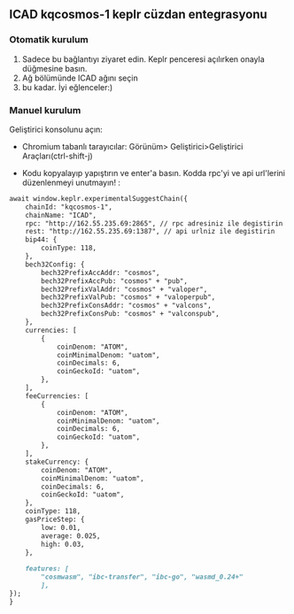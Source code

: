 ## ICAD kqcosmos-1 keplr cüzdan entegrasyonu
<!--
#### Gereksinimler
[keplr cüzdan uzantısı](https://google.com)
-->
### Otomatik kurulum
1) Sadece bu bağlantıyı ziyaret edin. Keplr penceresi açılırken onayla düğmesine basın.  
2) Ağ bölümünde ICAD ağını seçin  
3) bu kadar. İyi eğlenceler:)  

### Manuel kurulum

Geliştirici konsolunu açın:

- Chromium tabanlı tarayıcılar: Görünüm> Geliştirici>Geliştirici Araçları(ctrl-shift-j)

- Kodu kopyalayıp yapıştırın ve enter'a basın. Kodda rpc'yi ve api url'lerini düzenlenmeyi unutmayın! :


```markdown
await window.keplr.experimentalSuggestChain({
    chainId: "kqcosmos-1",
    chainName: "ICAD",
    rpc: "http://162.55.235.69:2865", // rpc adresiniz ile degistirin
    rest: "http://162.55.235.69:1387", // api urlniz ile degistirin
    bip44: {
        coinType: 118,
    },
    bech32Config: {
        bech32PrefixAccAddr: "cosmos",
        bech32PrefixAccPub: "cosmos" + "pub",
        bech32PrefixValAddr: "cosmos" + "valoper",
        bech32PrefixValPub: "cosmos" + "valoperpub",
        bech32PrefixConsAddr: "cosmos" + "valcons",
        bech32PrefixConsPub: "cosmos" + "valconspub",
    },
    currencies: [ 
        { 
            coinDenom: "ATOM", 
            coinMinimalDenom: "uatom", 
            coinDecimals: 6, 
            coinGeckoId: "uatom", 
        }, 
    ],
    feeCurrencies: [
        {
            coinDenom: "ATOM",
            coinMinimalDenom: "uatom",
            coinDecimals: 6,
            coinGeckoId: "uatom",
        },
    ],
    stakeCurrency: {
        coinDenom: "ATOM",
        coinMinimalDenom: "uatom",
        coinDecimals: 6,
        coinGeckoId: "uatom",
    },
    coinType: 118,
    gasPriceStep: {
        low: 0.01,
        average: 0.025,
        high: 0.03,
    },
    
    features: [
        "cosmwasm", "ibc-transfer", "ibc-go", "wasmd_0.24+"
        ],
});
}
```
